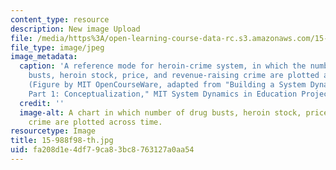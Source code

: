 ```yaml
---
content_type: resource
description: New image Upload
file: /media/https%3A/open-learning-course-data-rc.s3.amazonaws.com/15-988-system-dynamics-self-study-fall-1998-spring-1999/fa208d1e4df79ca83bc8763127a0aa54_15-988f98-th.jpg
file_type: image/jpeg
image_metadata:
  caption: 'A reference mode for heroin-crime system, in which the number of drug
    busts, heroin stock, price, and revenue-raising crime are plotted across time.
    (Figure by MIT OpenCourseWare, adapted from "Building a System Dynamics Model,
    Part 1: Conceptualization," MIT System Dynamics in Education Project.)'
  credit: ''
  image-alt: A chart in which number of drug busts, heroin stock, price, and revenue-raising
    crime are plotted across time.
resourcetype: Image
title: 15-988f98-th.jpg
uid: fa208d1e-4df7-9ca8-3bc8-763127a0aa54
---
```

